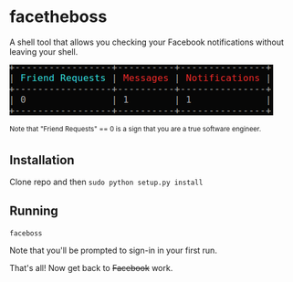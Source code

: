 # facetheboss

A shell tool that allows you checking your Facebook notifications
without leaving your shell.

![Shhh](imgs/screenshot.png?raw=true "Shhh")

<sup>
Note that "Friend Requests" == 0 is a sign that you are a
true software engineer.
</sup>

## Installation

Clone repo and then `sudo python setup.py install`


## Running

`faceboss`

Note that you'll be prompted to sign-in in your first run.


That's all! Now get back to ~~Facebook~~ work.
